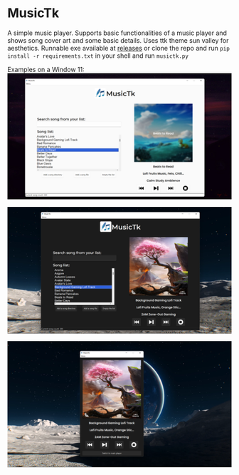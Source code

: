 # MusicTk
A simple music player. Supports basic functionalities of a music player and shows song cover art and some basic details. Uses ttk theme sun valley for aesthetics. Runnable exe available at [releases](https://github.com/delrius-euphoria/MusicTk/releases/tag/v1) or clone the repo and run `pip install -r requirements.txt` in your shell and run `musictk.py`
 
 Examples on a Window 11:
 ![Example](https://github.com/delrius-euphoria/MusicTk/blob/main/musictk/images/example.png?raw=True)
 
 ![Example](https://github.com/delrius-euphoria/MusicTk/blob/main/musictk/images/example%202.png?raw=True)
 
 ![Example1](https://github.com/delrius-euphoria/MusicTk/blob/main/musictk/images/example%203.png?raw=True)

